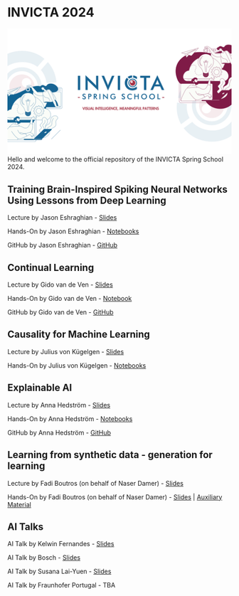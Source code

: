 # INVICTA 2024
![INVICTA2024](INVICTA2024_banner.png)
Hello and welcome to the official repository of the INVICTA Spring School 2024.



## Training Brain-Inspired Spiking Neural Networks Using Lessons from Deep Learning
Lecture by Jason Eshraghian - [Slides](brain-snn/slides/slides.pdf)

Hands-On by Jason Eshraghian - [Notebooks](brain-snn/notebooks)

GitHub by Jason Eshraghian - [GitHub](https://github.com/jeshraghian/invicta-spring-school)

## Continual Learning
Lecture by Gido van de Ven - [Slides](ContinualLearning/slides_SpringSchool_Mar2024.pdf)

Hands-On by Gido van de Ven - [Notebook](ContinualLearning/Hands_on_Tutorial_Continual_Learing.ipynb)

GitHub by Gido van de Ven - [GitHub](https://github.com/GMvandeVen)

## Causality for Machine Learning

Lecture by Julius von Kügelgen - [Slides](causal-ml/slides/slides.pdf)

Hands-On by Julius von Kügelgen - [Notebooks](causal-ml/notebooks/)

## Explainable AI
Lecture by Anna Hedström - [Slides](xai/slides/)

Hands-On by Anna Hedström - [Notebooks](xai/notebooks/)

GitHub by Anna Hedström - [GitHub](https://github.com/annahedstroem)

## Learning from synthetic data - generation for learning
Lecture by Fadi Boutros (on behalf of Naser Damer) - [Slides](syntheticData/INVICTA.pdf)

Hands-On by Fadi Boutros (on behalf of Naser Damer) - [Slides](syntheticData/INVICTA_HO.pdf) | [Auxiliary Material](syntheticData/controlNet.txt)

## AI Talks
AI Talk by Kelwin Fernandes - [Slides](ai-talks/KelwinFernandes/slides.pdf)

AI Talk by Bosch - [Slides](ai-talks/Bosch/PERAI_FEATURES_BOSCH.pdf)

AI Talk by Susana Lai-Yuen - [Slides](ai-talks/SusanaLaiYuen/Lai-Yuen_Susana_Invicta_School_March2024.pdf)

AI Talk by Fraunhofer Portugal - TBA
